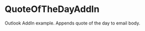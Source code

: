 QuoteOfTheDayAddIn
==================

Outlook AddIn example. Appends quote of the day to email body.
